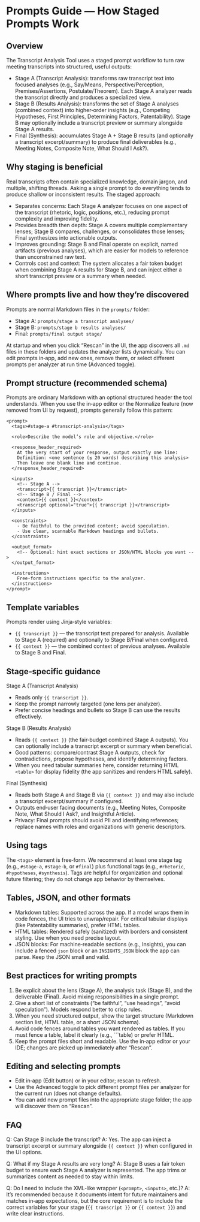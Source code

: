 Prompts Guide — How Staged Prompts Work
=======================================

Overview
--------
The Transcript Analysis Tool uses a staged prompt workflow to turn raw meeting transcripts into structured, useful outputs:

- Stage A (Transcript Analysis): transforms raw transcript text into focused analyses (e.g., Say/Means, Perspective/Perception, Premises/Assertions, Postulate/Theorem). Each Stage A analyzer reads the transcript directly and produces a specialized view.
- Stage B (Results Analysis): transforms the set of Stage A analyses (combined context) into higher‑order insights (e.g., Competing Hypotheses, First Principles, Determining Factors, Patentability). Stage B may optionally include a transcript preview or summary alongside Stage A results.
- Final (Synthesis): accumulates Stage A + Stage B results (and optionally a transcript excerpt/summary) to produce final deliverables (e.g., Meeting Notes, Composite Note, What Should I Ask?).

Why staging is beneficial
-------------------------
Real transcripts often contain specialized knowledge, domain jargon, and multiple, shifting threads. Asking a single prompt to do everything tends to produce shallow or inconsistent results. The staged approach:

- Separates concerns: Each Stage A analyzer focuses on one aspect of the transcript (rhetoric, logic, positions, etc.), reducing prompt complexity and improving fidelity.
- Provides breadth then depth: Stage A covers multiple complementary lenses; Stage B compares, challenges, or consolidates those lenses; Final synthesizes into actionable outputs.
- Improves grounding: Stage B and Final operate on explicit, named artifacts (previous analyses), which are easier for models to reference than unconstrained raw text.
- Controls cost and context: The system allocates a fair token budget when combining Stage A results for Stage B, and can inject either a short transcript preview or a summary when needed.

Where prompts live and how they’re discovered
--------------------------------------------
Prompts are normal Markdown files in the `prompts/` folder:

- Stage A: `prompts/stage a transcript analyses/`
- Stage B: `prompts/stage b results analyses/`
- Final:   `prompts/final output stage/`

At startup and when you click “Rescan” in the UI, the app discovers all `.md` files in these folders and updates the analyzer lists dynamically. You can edit prompts in‑app, add new ones, remove them, or select different prompts per analyzer at run time (Advanced toggle).

Prompt structure (recommended schema)
------------------------------------
Prompts are ordinary Markdown with an optional structured header the tool understands. When you use the in‑app editor or the Normalize feature (now removed from UI by request), prompts generally follow this pattern:

```
<prompt>
  <tags>#stage-a #transcript-analysis</tags>

  <role>Describe the model’s role and objective.</role>

  <response_header_required>
    At the very start of your response, output exactly one line:
    Definition: <one sentence (≤ 20 words) describing this analysis>
    Then leave one blank line and continue.
  </response_header_required>

  <inputs>
    <!-- Stage A -->
    <transcript>{{ transcript }}</transcript>
    <!-- Stage B / Final -->
    <context>{{ context }}</context>
    <transcript optional="true">{{ transcript }}</transcript>
  </inputs>

  <constraints>
    - Be faithful to the provided content; avoid speculation.
    - Use clear, scannable Markdown headings and bullets.
  </constraints>

  <output_format>
    <!-- Optional: hint exact sections or JSON/HTML blocks you want -->
  </output_format>

  <instructions>
    Free‑form instructions specific to the analyzer.
  </instructions>
</prompt>
```

Template variables
------------------
Prompts render using Jinja‑style variables:

- `{{ transcript }}` — the transcript text prepared for analysis. Available to Stage A (required) and optionally to Stage B/Final when configured.
- `{{ context }}` — the combined context of previous analyses. Available to Stage B and Final.

Stage‑specific guidance
-----------------------

Stage A (Transcript Analysis)
- Reads only `{{ transcript }}`.
- Keep the prompt narrowly targeted (one lens per analyzer).
- Prefer concise headings and bullets so Stage B can use the results effectively.

Stage B (Results Analysis)
- Reads `{{ context }}` (the fair‑budget combined Stage A outputs). You can optionally include a transcript excerpt or summary when beneficial.
- Good patterns: compare/contrast Stage A outputs, check for contradictions, propose hypotheses, and identify determining factors.
- When you need tabular summaries here, consider returning HTML `<table>` for display fidelity (the app sanitizes and renders HTML safely).

Final (Synthesis)
- Reads both Stage A and Stage B via `{{ context }}` and may also include a transcript excerpt/summary if configured.
- Outputs end‑user facing documents (e.g., Meeting Notes, Composite Note, What Should I Ask?, and Insightful Article).
- Privacy: Final prompts should avoid PII and identifying references; replace names with roles and organizations with generic descriptors.

Using tags
----------
The `<tags>` element is free‑form. We recommend at least one stage tag (e.g., `#stage-a`, `#stage-b`, or `#final`) plus functional tags (e.g., `#rhetoric`, `#hypotheses`, `#synthesis`). Tags are helpful for organization and optional future filtering; they do not change app behavior by themselves.

Tables, JSON, and other formats
-------------------------------

- Markdown tables: Supported across the app. If a model wraps them in code fences, the UI tries to unwrap/repair. For critical tabular displays (like Patentability summaries), prefer HTML tables.
- HTML tables: Rendered safely (sanitized) with borders and consistent styling. Use when you need precise layout.
- JSON blocks: For machine‑readable sections (e.g., Insights), you can include a fenced `json` block or an `INSIGHTS_JSON` block the app can parse. Keep the JSON small and valid.

Best practices for writing prompts
---------------------------------

1) Be explicit about the lens (Stage A), the analysis task (Stage B), and the deliverable (Final). Avoid mixing responsibilities in a single prompt.
2) Give a short list of constraints (“be faithful”, “use headings”, “avoid speculation”). Models respond better to crisp rules.
3) When you need structured output, show the target structure (Markdown section list, HTML table, or a short JSON schema).
4) Avoid code fences around tables you want rendered as tables. If you must fence a table, label it clearly (e.g., ```table) or prefer HTML.
5) Keep the prompt files short and readable. Use the in‑app editor or your IDE; changes are picked up immediately after “Rescan”.

Editing and selecting prompts
-----------------------------

- Edit in‑app (Edit button) or in your editor; rescan to refresh.
- Use the Advanced toggle to pick different prompt files per analyzer for the current run (does not change defaults).
- You can add new prompt files into the appropriate stage folder; the app will discover them on “Rescan”.

FAQ
---

Q: Can Stage B include the transcript?
A: Yes. The app can inject a transcript excerpt or summary alongside `{{ context }}` when configured in the UI options.

Q: What if my Stage A results are very long?
A: Stage B uses a fair token budget to ensure each Stage A analyzer is represented. The app trims or summarizes content as needed to stay within limits.

Q: Do I need to include the XML‑like wrapper (`<prompt>`, `<inputs>`, etc.)?
A: It’s recommended because it documents intent for future maintainers and matches in‑app expectations, but the core requirement is to include the correct variables for your stage (`{{ transcript }}` or `{{ context }}`) and write clear instructions.
